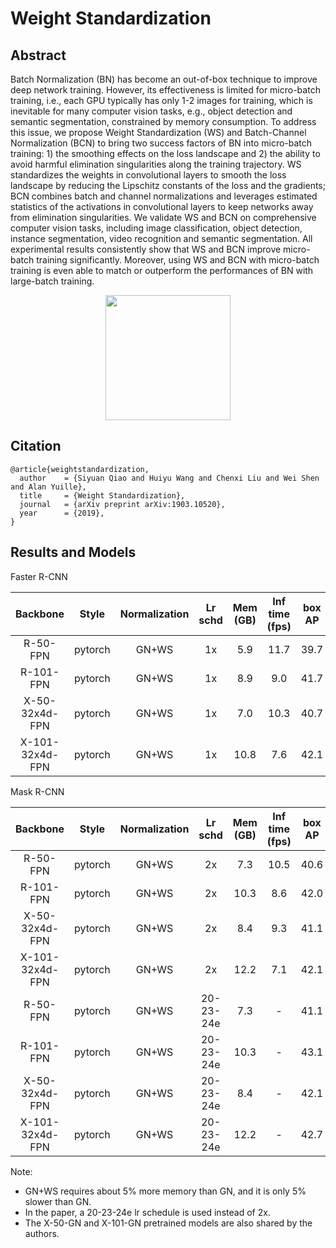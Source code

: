 # Weight Standardization

## Abstract

<!-- [ABSTRACT] -->

Batch Normalization (BN) has become an out-of-box technique to improve deep network training. However, its effectiveness is limited for micro-batch training, i.e., each GPU typically has only 1-2 images for training, which is inevitable for many computer vision tasks, e.g., object detection and semantic segmentation, constrained by memory consumption. To address this issue, we propose Weight Standardization (WS) and Batch-Channel Normalization (BCN) to bring two success factors of BN into micro-batch training: 1) the smoothing effects on the loss landscape and 2) the ability to avoid harmful elimination singularities along the training trajectory. WS standardizes the weights in convolutional layers to smooth the loss landscape by reducing the Lipschitz constants of the loss and the gradients; BCN combines batch and channel normalizations and leverages estimated statistics of the activations in convolutional layers to keep networks away from elimination singularities. We validate WS and BCN on comprehensive computer vision tasks, including image classification, object detection, instance segmentation, video recognition and semantic segmentation. All experimental results consistently show that WS and BCN improve micro-batch training significantly. Moreover, using WS and BCN with micro-batch training is even able to match or outperform the performances of BN with large-batch training.

<!-- [IMAGE] -->
<div align=center>
<img src="https://user-images.githubusercontent.com/40661020/143889309-b1f3487d-abfe-4615-befc-79384bc8b65c.png"/ height="200">
</div>

<!-- [PAPER_TITLE: Weight Standardization] -->
<!-- [PAPER_URL: https://arxiv.org/abs/1903.10520] -->

## Citation

<!-- [ALGORITHM] -->

```
@article{weightstandardization,
  author    = {Siyuan Qiao and Huiyu Wang and Chenxi Liu and Wei Shen and Alan Yuille},
  title     = {Weight Standardization},
  journal   = {arXiv preprint arXiv:1903.10520},
  year      = {2019},
}
```

## Results and Models

Faster R-CNN

| Backbone  | Style   | Normalization | Lr schd | Mem (GB) | Inf time (fps) | box AP | mask AP | Config | Download |
|:---------:|:-------:|:-------------:|:-------:|:--------:|:--------------:|:------:|:-------:|:------:|:--------:|
| R-50-FPN  | pytorch | GN+WS         | 1x      | 5.9      | 11.7           | 39.7   | -       | [config](https://github.com/open-mmlab/mmdetection/tree/master/configs/gn%2Bws/faster_rcnn_r50_fpn_gn_ws-all_1x_coco.py) | [model](https://download.openmmlab.com/mmdetection/v2.0/gn%2Bws/faster_rcnn_r50_fpn_gn_ws-all_1x_coco/faster_rcnn_r50_fpn_gn_ws-all_1x_coco_20200130-613d9fe2.pth) &#124; [log](https://download.openmmlab.com/mmdetection/v2.0/gn%2Bws/faster_rcnn_r50_fpn_gn_ws-all_1x_coco/faster_rcnn_r50_fpn_gn_ws-all_1x_coco_20200130_210936.log.json) |
| R-101-FPN | pytorch | GN+WS         | 1x      | 8.9      | 9.0            | 41.7   | -       | [config](https://github.com/open-mmlab/mmdetection/tree/master/configs/gn%2Bws/faster_rcnn_r101_fpn_gn_ws-all_1x_coco.py) | [model](https://download.openmmlab.com/mmdetection/v2.0/gn%2Bws/faster_rcnn_r101_fpn_gn_ws-all_1x_coco/faster_rcnn_r101_fpn_gn_ws-all_1x_coco_20200205-a93b0d75.pth) &#124; [log](https://download.openmmlab.com/mmdetection/v2.0/gn%2Bws/faster_rcnn_r101_fpn_gn_ws-all_1x_coco/faster_rcnn_r101_fpn_gn_ws-all_1x_coco_20200205_232146.log.json) |
| X-50-32x4d-FPN | pytorch | GN+WS    | 1x      | 7.0      | 10.3           | 40.7   | -       | [config](https://github.com/open-mmlab/mmdetection/tree/master/configs/gn%2Bws/faster_rcnn_x50_32x4d_fpn_gn_ws-all_1x_coco.py) | [model](https://download.openmmlab.com/mmdetection/v2.0/gn%2Bws/faster_rcnn_x50_32x4d_fpn_gn_ws-all_1x_coco/faster_rcnn_x50_32x4d_fpn_gn_ws-all_1x_coco_20200203-839c5d9d.pth) &#124; [log](https://download.openmmlab.com/mmdetection/v2.0/gn%2Bws/faster_rcnn_x50_32x4d_fpn_gn_ws-all_1x_coco/faster_rcnn_x50_32x4d_fpn_gn_ws-all_1x_coco_20200203_220113.log.json) |
| X-101-32x4d-FPN | pytorch | GN+WS   | 1x      | 10.8     | 7.6            | 42.1   | -       | [config](https://github.com/open-mmlab/mmdetection/tree/master/configs/gn%2Bws/faster_rcnn_x101_32x4d_fpn_gn_ws-all_1x_coco.py) | [model](https://download.openmmlab.com/mmdetection/v2.0/gn%2Bws/faster_rcnn_x101_32x4d_fpn_gn_ws-all_1x_coco/faster_rcnn_x101_32x4d_fpn_gn_ws-all_1x_coco_20200212-27da1bc2.pth) &#124; [log](https://download.openmmlab.com/mmdetection/v2.0/gn%2Bws/faster_rcnn_x101_32x4d_fpn_gn_ws-all_1x_coco/faster_rcnn_x101_32x4d_fpn_gn_ws-all_1x_coco_20200212_195302.log.json) |

Mask R-CNN

| Backbone  | Style   | Normalization | Lr schd   | Mem (GB) | Inf time (fps) | box AP | mask AP | Config | Download |
|:---------:|:-------:|:-------------:|:---------:|:--------:|:--------------:|:------:|:-------:|:------:|:--------:|
| R-50-FPN  | pytorch | GN+WS         | 2x        | 7.3      | 10.5       | 40.6        | 36.6    | [config](https://github.com/open-mmlab/mmdetection/tree/master/configs/gn%2Bws/mask_rcnn_r50_fpn_gn_ws-all_2x_coco.py) | [model](https://download.openmmlab.com/mmdetection/v2.0/gn%2Bws/mask_rcnn_r50_fpn_gn_ws-all_2x_coco/mask_rcnn_r50_fpn_gn_ws-all_2x_coco_20200226-16acb762.pth) &#124; [log](https://download.openmmlab.com/mmdetection/v2.0/gn%2Bws/mask_rcnn_r50_fpn_gn_ws-all_2x_coco/mask_rcnn_r50_fpn_gn_ws-all_2x_coco_20200226_062128.log.json) |
| R-101-FPN | pytorch | GN+WS         | 2x        | 10.3     | 8.6        | 42.0        | 37.7    | [config](https://github.com/open-mmlab/mmdetection/tree/master/configs/gn%2Bws/mask_rcnn_r101_fpn_gn_ws-all_2x_coco.py) | [model](https://download.openmmlab.com/mmdetection/v2.0/gn%2Bws/mask_rcnn_r101_fpn_gn_ws-all_2x_coco/mask_rcnn_r101_fpn_gn_ws-all_2x_coco_20200212-ea357cd9.pth) &#124; [log](https://download.openmmlab.com/mmdetection/v2.0/gn%2Bws/mask_rcnn_r101_fpn_gn_ws-all_2x_coco/mask_rcnn_r101_fpn_gn_ws-all_2x_coco_20200212_213627.log.json) |
| X-50-32x4d-FPN | pytorch | GN+WS    | 2x        | 8.4      | 9.3       | 41.1        | 37.0    | [config](https://github.com/open-mmlab/mmdetection/tree/master/configs/gn%2Bws/mask_rcnn_x50_32x4d_fpn_gn_ws-all_2x_coco.py) | [model](https://download.openmmlab.com/mmdetection/v2.0/gn%2Bws/mask_rcnn_x50_32x4d_fpn_gn_ws-all_2x_coco/mask_rcnn_x50_32x4d_fpn_gn_ws-all_2x_coco_20200216-649fdb6f.pth) &#124; [log](https://download.openmmlab.com/mmdetection/v2.0/gn%2Bws/mask_rcnn_x50_32x4d_fpn_gn_ws-all_2x_coco/mask_rcnn_x50_32x4d_fpn_gn_ws-all_2x_coco_20200216_201500.log.json) |
| X-101-32x4d-FPN | pytorch | GN+WS   | 2x        | 12.2     | 7.1       | 42.1        | 37.9    | [config](https://github.com/open-mmlab/mmdetection/tree/master/configs/gn%2Bws/mask_rcnn_x101_32x4d_fpn_gn_ws-all_2x_coco.py) | [model](https://download.openmmlab.com/mmdetection/v2.0/gn%2Bws/mask_rcnn_x101_32x4d_fpn_gn_ws-all_2x_coco/mask_rcnn_x101_32x4d_fpn_gn_ws-all_2x_coco_20200319-33fb95b5.pth) &#124; [log](https://download.openmmlab.com/mmdetection/v2.0/gn%2Bws/mask_rcnn_x101_32x4d_fpn_gn_ws-all_2x_coco/mask_rcnn_x101_32x4d_fpn_gn_ws-all_2x_coco_20200319_104101.log.json) |
| R-50-FPN  | pytorch | GN+WS         | 20-23-24e | 7.3      | -        | 41.1        | 37.1    | [config](https://github.com/open-mmlab/mmdetection/tree/master/configs/gn%2Bws/mask_rcnn_r50_fpn_gn_ws-all_20_23_24e_coco.py) | [model](https://download.openmmlab.com/mmdetection/v2.0/gn%2Bws/mask_rcnn_r50_fpn_gn_ws-all_20_23_24e_coco/mask_rcnn_r50_fpn_gn_ws-all_20_23_24e_coco_20200213-487d1283.pth) &#124; [log](https://download.openmmlab.com/mmdetection/v2.0/gn%2Bws/mask_rcnn_r50_fpn_gn_ws-all_20_23_24e_coco/mask_rcnn_r50_fpn_gn_ws-all_20_23_24e_coco_20200213_035123.log.json) |
| R-101-FPN | pytorch | GN+WS         | 20-23-24e | 10.3     | -        | 43.1        | 38.6    | [config](https://github.com/open-mmlab/mmdetection/tree/master/configs/gn%2Bws/mask_rcnn_r101_fpn_gn_ws-all_20_23_24e_coco.py) | [model](https://download.openmmlab.com/mmdetection/v2.0/gn%2Bws/mask_rcnn_r101_fpn_gn_ws-all_20_23_24e_coco/mask_rcnn_r101_fpn_gn_ws-all_20_23_24e_coco_20200213-57b5a50f.pth) &#124; [log](https://download.openmmlab.com/mmdetection/v2.0/gn%2Bws/mask_rcnn_r101_fpn_gn_ws-all_20_23_24e_coco/mask_rcnn_r101_fpn_gn_ws-all_20_23_24e_coco_20200213_130142.log.json) |
| X-50-32x4d-FPN | pytorch | GN+WS    | 20-23-24e | 8.4      | -        | 42.1        | 38.0    | [config](https://github.com/open-mmlab/mmdetection/tree/master/configs/gn%2Bws/mask_rcnn_x50_32x4d_fpn_gn_ws-all_20_23_24e_coco.py) | [model](https://download.openmmlab.com/mmdetection/v2.0/gn%2Bws/mask_rcnn_x50_32x4d_fpn_gn_ws-all_20_23_24e_coco/mask_rcnn_x50_32x4d_fpn_gn_ws-all_20_23_24e_coco_20200226-969bcb2c.pth) &#124; [log](https://download.openmmlab.com/mmdetection/v2.0/gn%2Bws/mask_rcnn_x50_32x4d_fpn_gn_ws-all_20_23_24e_coco/mask_rcnn_x50_32x4d_fpn_gn_ws-all_20_23_24e_coco_20200226_093732.log.json) |
| X-101-32x4d-FPN | pytorch | GN+WS   | 20-23-24e | 12.2     | -        | 42.7        | 38.5    | [config](https://github.com/open-mmlab/mmdetection/tree/master/configs/gn%2Bws/mask_rcnn_x101_32x4d_fpn_gn_ws-all_20_23_24e_coco.py) | [model](https://download.openmmlab.com/mmdetection/v2.0/gn%2Bws/mask_rcnn_x101_32x4d_fpn_gn_ws-all_20_23_24e_coco/mask_rcnn_x101_32x4d_fpn_gn_ws-all_20_23_24e_coco_20200316-e6cd35ef.pth) &#124; [log](https://download.openmmlab.com/mmdetection/v2.0/gn%2Bws/mask_rcnn_x101_32x4d_fpn_gn_ws-all_20_23_24e_coco/mask_rcnn_x101_32x4d_fpn_gn_ws-all_20_23_24e_coco_20200316_013741.log.json) |

Note:

- GN+WS requires about 5% more memory than GN, and it is only 5% slower than GN.
- In the paper, a 20-23-24e lr schedule is used instead of 2x.
- The X-50-GN and X-101-GN pretrained models are also shared by the authors.
